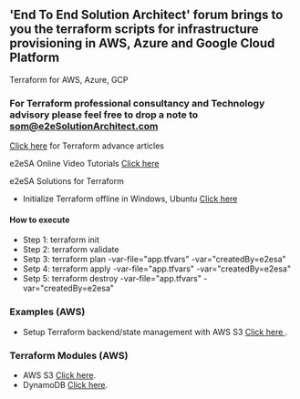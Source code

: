 ## 'End To End Solution Architect' forum brings to you the terraform scripts for infrastructure provisioning in AWS, Azure and Google Cloud Platform
Terraform for AWS, Azure, GCP

### For Terraform professional consultancy and Technology advisory please feel free to drop a note to som@e2eSolutionArchitect.com
[Click here](https://e2esolutionarchitect.com/tag/terraform) for Terraform advance articles

e2eSA Online Video Tutorials [Click here](https://www.youtube.com/channel/UC5Juuk7aTvbRmrABMq4onJA/videos)

e2eSA Solutions for Terraform
- Initialize Terraform offline in Windows, Ubuntu [Click here](https://github.com/e2eSolutionArchitect/terraform/blob/main/providers/docs/terraform-offline-initialize.md)

#### How to execute
- Step 1: terraform init
- Step 2: terraform validate
- Setp 3: terraform plan -var-file="app.tfvars" -var="createdBy=e2esa"
- Setp 4: terraform apply -var-file="app.tfvars" -var="createdBy=e2esa"
- Setp 5: terraform destroy -var-file="app.tfvars" -var="createdBy=e2esa"

### Examples (AWS)
- Setup Terraform backend/state management with AWS S3 [Click here ](https://github.com/e2eSolutionArchitect/terraform/tree/main/providers/aws/examples/e2esa-aws-s3backend).

### Terraform Modules (AWS)
- AWS S3 [Click here](https://github.com/e2eSolutionArchitect/terraform/tree/main/providers/aws/modules/e2esa-aws-s3).
- DynamoDB [Click here](https://github.com/e2eSolutionArchitect/terraform/tree/main/providers/aws/modules/e2esa-aws-dynamodb).
